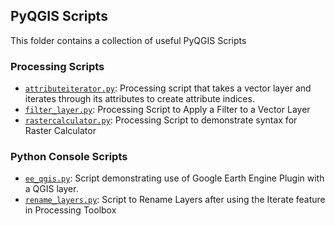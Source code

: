 ## PyQGIS Scripts

This folder contains a collection of useful PyQGIS Scripts 

### Processing Scripts

- [`attributeiterator.py`](https://github.com/spatialthoughts/projects/blob/master/pyqgis/attributeiterator.py): Processing script that takes a vector layer and iterates through its attributes to create attribute indices.
- [`filter_layer.py`](https://github.com/spatialthoughts/projects/blob/master/pyqgis/filter_layer.py): Processing Script to Apply a Filter to a Vector Layer
- [`rastercalculator.py`](https://github.com/spatialthoughts/projects/blob/master/pyqgis/rastercalculator.py): Processing Script to demonstrate syntax for Raster Calculator

### Python Console Scripts

- [`ee_qgis.py`](https://github.com/spatialthoughts/projects/blob/master/pyqgis/rastercalculator.py): Script demonstrating use of Google Earth Engine Plugin with a QGIS layer.
- [`rename_layers.py`](https://github.com/spatialthoughts/projects/blob/master/pyqgis/rename_layers.py): Script to Rename Layers after using the Iterate feature in Processing Toolbox
